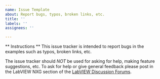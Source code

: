 ```yaml
---
name: Issue Template
about: Report bugs, typos, broken links, etc.
title: ''
labels: ''
assignees: ''

---
```


** Instructions **
This issue tracker is intended to report bugs in the examples such as typos, broken links, etc.

The issue tracker should *NOT* be used for asking for help, making feature suggestions, etc. To ask for help or give general feedback please post in the LabVIEW NXG section of the [LabVIEW Discussion Forums](https://forums.ni.com/t5/LabVIEW/bd-p/170).
